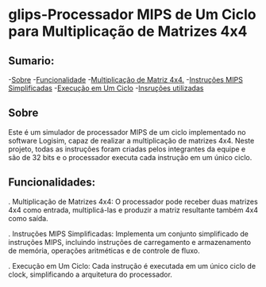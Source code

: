 # glips-Processador MIPS de Um Ciclo para Multiplicação de Matrizes 4x4

## Sumario:
  -[Sobre](#Sobre)
  -[Funcionalidade](#funcionalidade)
    -[Multiplicação de Matriz 4x4.](#multiplicação_de_matriz_4x4.)
    -[Instruções MIPS Simplificadas](#instruções_mips_simplificadas)
    -[Execução em Um Ciclo](#execulçao_em_um_ciclo)
  -[Insruções utilizadas](#instu)

## Sobre
Este é um simulador de processador MIPS de um ciclo implementado no software Logisim, capaz de realizar a multiplicação de matrizes 4x4. Neste projeto, todas as instruções foram criadas pelos integrantes da equipe e são de 32 bits e o processador executa cada instrução em um único ciclo.


## Funcionalidades:

   . Multiplicação de Matrizes 4x4: O processador pode receber duas matrizes 4x4 como entrada, multiplicá-las e produzir a matriz resultante também 4x4 como saída.

   . Instruções MIPS Simplificadas: Implementa um conjunto simplificado de instruções MIPS, incluindo instruções de carregamento e armazenamento de memória, operações aritméticas e de controle de fluxo.

   . Execução em Um Ciclo: Cada instrução é executada em um único ciclo de clock, simplificando a arquitetura do processador.
